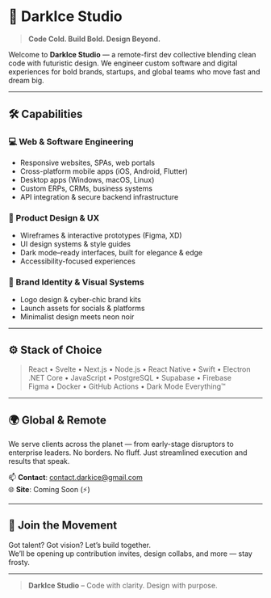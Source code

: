 # 🧊 DarkIce Studio

> **Code Cold. Build Bold. Design Beyond.**

Welcome to **DarkIce Studio** — a remote-first dev collective blending clean code with futuristic design. We engineer custom software and digital experiences for bold brands, startups, and global teams who move fast and dream big.

---

## 🛠️ Capabilities

### 💻 Web & Software Engineering
- Responsive websites, SPAs, web portals
- Cross-platform mobile apps (iOS, Android, Flutter)
- Desktop apps (Windows, macOS, Linux)
- Custom ERPs, CRMs, business systems
- API integration & secure backend infrastructure

### 🧠 Product Design & UX
- Wireframes & interactive prototypes (Figma, XD)
- UI design systems & style guides
- Dark mode–ready interfaces, built for elegance & edge
- Accessibility-focused experiences

### 🧬 Brand Identity & Visual Systems
- Logo design & cyber-chic brand kits
- Launch assets for socials & platforms
- Minimalist design meets neon noir

---

## ⚙️ Stack of Choice

> React • Svelte • Next.js • Node.js • React Native • Swift • Electron  
> .NET Core • JavaScript • PostgreSQL • Supabase • Firebase  
> Figma • Docker • GitHub Actions • Dark Mode Everything™

---

## 🌍 Global & Remote

We serve clients across the planet — from early-stage disruptors to enterprise leaders. No borders. No fluff. Just streamlined execution and results that speak.

📫 **Contact**: contact.darkice@gmail.com <br />
🌐 **Site**: Coming Soon (⚡)

---
<!--

## 🧪 Our Repositories

Explore a growing arsenal of:
- Open-source tools & internal frameworks
- Dev templates & starter kits
- Cyber-themed design assets
- Code experiments in the wild

---
-->

## 🧠 Join the Movement

Got talent? Got vision? Let’s build together.  
We’ll be opening up contribution invites, design collabs, and more — stay frosty.

---
> **DarkIce Studio** – Code with clarity. Design with purpose.
